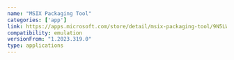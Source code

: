 ```yaml
---
name: "MSIX Packaging Tool"
categories: ['app']
link: https://apps.microsoft.com/store/detail/msix-packaging-tool/9N5LW3JBCXKF?hl=en-us&gl=us
compatibility: emulation
versionFrom: "1.2023.319.0"
type: applications
---
```


